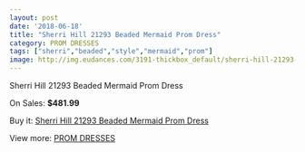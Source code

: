 ```yaml
---
layout: post
date: '2018-06-18'
title: "Sherri Hill 21293 Beaded Mermaid Prom Dress"
category: PROM DRESSES
tags: ["sherri","beaded","style","mermaid","prom"]
image: http://img.eudances.com/3191-thickbox_default/sherri-hill-21293-beaded-mermaid-prom-dress.jpg
---
```

Sherri Hill 21293 Beaded Mermaid Prom Dress

On Sales: **$481.99**
<a href="https://www.eudances.com/en/prom-dresses/1095-sherri-hill-21293-beaded-mermaid-prom-dress.html"><amp-img layout="responsive" width="600" height="600" src="//img.eudances.com/3191-thickbox_default/sherri-hill-21293-beaded-mermaid-prom-dress.jpg" alt="Sherri Hill 21293 Beaded Mermaid Prom Dress 0" /></a>

Buy it: [Sherri Hill 21293 Beaded Mermaid Prom Dress](https://www.eudances.com/en/prom-dresses/1095-sherri-hill-21293-beaded-mermaid-prom-dress.html "Sherri Hill 21293 Beaded Mermaid Prom Dress")

View more: [PROM DRESSES](https://www.eudances.com/en/13-prom-dresses "PROM DRESSES")